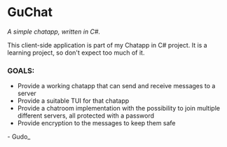 # GuChat
_A simple chatapp, written in C#._

This client-side application is part of my Chatapp in C# project.
It is a learning project, so don't expect too much of it.

### GOALS:
* Provide a working chatapp that can send and receive messages to a server
* Provide a suitable TUI for that chatapp
* Provide a chatroom implementation with the possibility to join multiple different servers, all protected with a password
* Provide encryption to the messages to keep them safe

\- Gudo_ 
